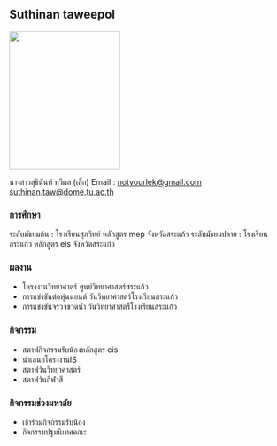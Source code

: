 ## Suthinan taweepol

<img src="![S__15786042](https://user-images.githubusercontent.com/95072612/143553824-0a140725-2b06-4083-8a17-2620c398f9bc.jpg)
" width="200" height="250">

นางสาวสุธินันท์ ทวีผล (เล็ก)
Email : notyourlek@gmail.com<br>
        suthinan.taw@dome.tu.ac.th<br>

### การศึกษา

ระดับมัธยมต้น : โรงเรียนสุภวิทย์ หลักสูตร mep จังหวัดสระแก้ว
ระดับมัธยมปลาย : โรงเรียนสระแก้ว หลักสูตร eis จังหวัดสระแก้ว<br>


### ผลงาน

- โครงงานวิทยาศาตร์ ศูนย์วิทยาศาสตร์สระแก้ว
- การแข่งขันต่อหุ่นนยนต์ วันวิทยาศาสตร์โรงเรียนสระแก้ว
- การแข่งขันจรวจขวดน้ำ วันวิทยาศาสตรืโรงเรียนสระแก้ว


### กิจกรรม

- สตาฟกิจกรรมรับน้องหลักสูตร eis
- นำเสนอโครงงานIS
- สตาฟวันวิทยาศาสตร์
- สตาฟวันกีฬาสี

### กิจกรรมช่วงมหาลัย

- เข้าร่วมกิจกรรมรับน้อง
- กิจกรรมปฐมนิเทศคณะ
